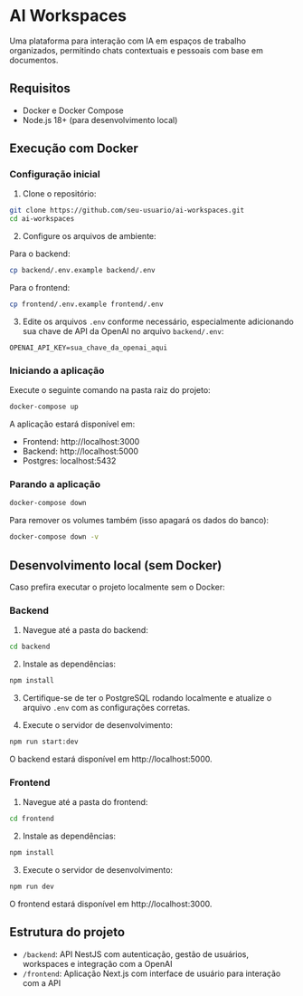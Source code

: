 # AI Workspaces

Uma plataforma para interação com IA em espaços de trabalho organizados, permitindo chats contextuais e pessoais com base em documentos.

## Requisitos

- Docker e Docker Compose
- Node.js 18+ (para desenvolvimento local)

## Execução com Docker

### Configuração inicial

1. Clone o repositório:
```bash
git clone https://github.com/seu-usuario/ai-workspaces.git
cd ai-workspaces
```

2. Configure os arquivos de ambiente:

Para o backend:
```bash
cp backend/.env.example backend/.env
```

Para o frontend:
```bash
cp frontend/.env.example frontend/.env
```

3. Edite os arquivos `.env` conforme necessário, especialmente adicionando sua chave de API da OpenAI no arquivo `backend/.env`:
```
OPENAI_API_KEY=sua_chave_da_openai_aqui
```

### Iniciando a aplicação

Execute o seguinte comando na pasta raiz do projeto:

```bash
docker-compose up
```

A aplicação estará disponível em:
- Frontend: http://localhost:3000
- Backend: http://localhost:5000
- Postgres: localhost:5432

### Parando a aplicação

```bash
docker-compose down
```

Para remover os volumes também (isso apagará os dados do banco):
```bash
docker-compose down -v
```

## Desenvolvimento local (sem Docker)

Caso prefira executar o projeto localmente sem o Docker:

### Backend

1. Navegue até a pasta do backend:
```bash
cd backend
```

2. Instale as dependências:
```bash
npm install
```

3. Certifique-se de ter o PostgreSQL rodando localmente e atualize o arquivo `.env` com as configurações corretas.

4. Execute o servidor de desenvolvimento:
```bash
npm run start:dev
```

O backend estará disponível em http://localhost:5000.

### Frontend

1. Navegue até a pasta do frontend:
```bash
cd frontend
```

2. Instale as dependências:
```bash
npm install
```

3. Execute o servidor de desenvolvimento:
```bash
npm run dev
```

O frontend estará disponível em http://localhost:3000.

## Estrutura do projeto

- `/backend`: API NestJS com autenticação, gestão de usuários, workspaces e integração com a OpenAI
- `/frontend`: Aplicação Next.js com interface de usuário para interação com a API
